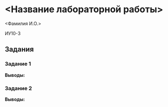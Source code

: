 # <Название лабораторной работы>


<Фамилия И.О.>

ИУ10-3<x>


## Задания


### Задание 1

**Выводы:**


### Задание 2

**Выводы:**
